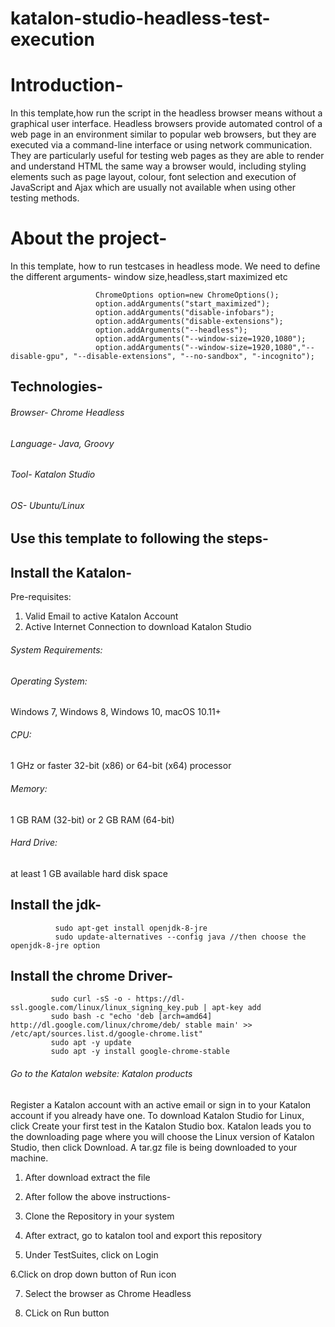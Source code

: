 # katalon-studio-headless-test-execution


# Introduction-
In this template,how run the script in the headless browser means without a graphical user interface. Headless browsers provide automated control of a web page in an environment similar to popular web browsers, but they are executed via a command-line interface or using network communication. They are particularly useful for testing web pages as they are able to render and understand HTML the same way a browser would, including styling elements such as page layout, colour, font selection and execution of JavaScript and Ajax which are usually not available when using other testing methods.

# About the project-
In this template, how to run testcases in headless mode. We need to define the different arguments- window size,headless,start maximized etc

                       ChromeOptions option=new ChromeOptions();
                       option.addArguments("start_maximized");
                       option.addArguments("disable-infobars");
                       option.addArguments("disable-extensions");
                       option.addArguments("--headless");
                       option.addArguments("--window-size=1920,1080");
                       option.addArguments("--window-size=1920,1080","--disable-gpu", "--disable-extensions", "--no-sandbox", "-incognito");

## Technologies-

###### Browser- Chrome Headless

###### Language- Java, Groovy

###### Tool- Katalon Studio

###### OS- Ubuntu/Linux

## Use this template to following the steps-

## Install the Katalon-
Pre-requisites:
1. Valid Email to active Katalon Account
2. Active Internet Connection to download Katalon Studio


###### System Requirements:

###### Operating System:  
Windows 7, Windows 8, Windows 10, macOS 10.11+
###### CPU: 
1 GHz or faster 32-bit (x86) or 64-bit (x64) processor
###### Memory: 
1 GB RAM (32-bit) or 2 GB RAM (64-bit)
###### Hard Drive:
at least 1 GB available hard disk space

## Install the jdk-
              sudo apt-get install openjdk-8-jre
              sudo update-alternatives --config java //then choose the openjdk-8-jre option

## Install the chrome Driver-

             sudo curl -sS -o - https://dl-ssl.google.com/linux/linux_signing_key.pub | apt-key add 
             sudo bash -c "echo 'deb [arch=amd64] http://dl.google.com/linux/chrome/deb/ stable main' >> /etc/apt/sources.list.d/google-chrome.list" 
             sudo apt -y update 
             sudo apt -y install google-chrome-stable 


###### Go to the Katalon website: Katalon products


Register a Katalon account with an active email or sign in to your Katalon account if you already have one.
To download Katalon Studio for Linux, click Create your first test in the Katalon Studio box. 
Katalon leads you to the downloading page where you will choose the Linux version of Katalon Studio, then click Download. 
A tar.gz file is being downloaded to your machine.

1. After download extract the file

2. After follow the above instructions-

3. Clone the Repository in your system

4. After extract, go to katalon tool and export this repository 

5. Under TestSuites, click on Login

 6.Click on drop down button of Run icon

7. Select the browser as Chrome Headless

8. CLick on Run button
